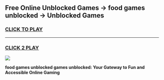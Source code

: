 
## Free Online Unblocked Games → food games unblocked → Unblocked Games
<h3>
<a href="https://premium.freeplayer.one?title=food_games_unblocked&ref=21F">CLICK TO PLAY</a></h3>
<hr>

<h3>
<a href="https://premium.freeplayer.one?title=food_games_unblocked&ref=21F">CLICK 2 PLAY</a>
  
</h3>

<a href="https://premium.freeplayer.one?title=food_games_unblocked&ref=21F/"><img src="https://clearcache.store/games.png"></a>


**food games unblocked games unblocked: Your Gateway to Fun and Accessible Online Gaming**
